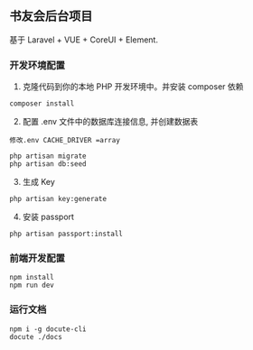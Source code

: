 ## 书友会后台项目

基于 Laravel + VUE + CoreUI + Element.

### 开发环境配置

1. 克隆代码到你的本地 PHP 开发环境中。并安装 composer 依赖
```
composer install
```

2. 配置 .env 文件中的数据库连接信息, 并创建数据表
```
修改.env CACHE_DRIVER =array

php artisan migrate
php artisan db:seed
```

3. 生成 Key
```
php artisan key:generate
```

4. 安装 passport
```
php artisan passport:install
```


### 前端开发配置

```
npm install
npm run dev
```

### 运行文档

```
npm i -g docute-cli
docute ./docs
```